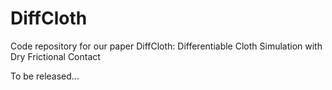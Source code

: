 # DiffCloth
Code repository for our paper DiffCloth: Differentiable Cloth Simulation with Dry Frictional Contact

To be released...
